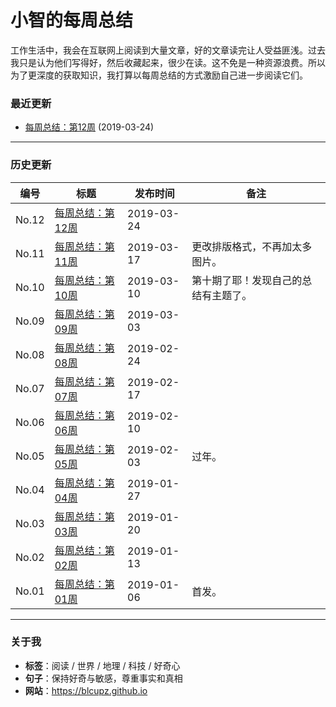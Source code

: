 # 小智的每周总结
工作生活中，我会在互联网上阅读到大量文章，好的文章读完让人受益匪浅。过去我只是认为他们写得好，然后收藏起来，很少在读。这不免是一种资源浪费。所以为了更深度的获取知识，我打算以每周总结的方式激励自己进一步阅读它们。


### 最近更新

* [每周总结：第12周](weekly/week_12.md)  (2019-03-24)

---

### 历史更新

| 编号 | 标题 | 发布时间 | 备注 |
| -- | -- | -- | -- |
|No.12 |[每周总结：第12周](weekly/week_12.md)|2019-03-24|   |
|No.11 |[每周总结：第11周](weekly/week_11.md)|2019-03-17| 更改排版格式，不再加太多图片。  |
|No.10 |[每周总结：第10周](weekly/week_10.md)|2019-03-10| 第十期了耶！发现自己的总结有主题了。 |
|No.09 |[每周总结：第09周](weekly/week_09.md)|2019-03-03|  |
|No.08 |[每周总结：第08周](weekly/week_08.md)|2019-02-24|  |
|No.07 |[每周总结：第07周](weekly/week_07.md)|2019-02-17|  |
|No.06 |[每周总结：第06周](weekly/week_06.md)|2019-02-10|  |
|No.05 |[每周总结：第05周](weekly/week_05.md)|2019-02-03|过年。  |
|No.04 |[每周总结：第04周](weekly/week_04.md)|2019-01-27|  |
|No.03 |[每周总结：第03周](weekly/week_03.md)|2019-01-20|  |
|No.02 |[每周总结：第02周](weekly/week_02.md)|2019-01-13|  |
|No.01 |[每周总结：第01周](weekly/week_01.md)|2019-01-06|首发。  |

---
### 关于我
* **标签**：阅读 / 世界 / 地理 / 科技 / 好奇心
* **句子**：保持好奇与敏感，尊重事实和真相
* **网站**：https://blcupz.github.io
